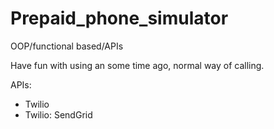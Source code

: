 # Prepaid_phone_simulator

OOP/functional based/APIs

Have fun with using an some time ago, normal way of calling.

APIs:
- Twilio
- Twilio: SendGrid
